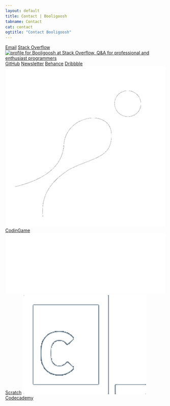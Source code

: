 ```yaml
---
layout: default
title: Contact | Booligoosh
tabname: Contact
cat: contact
ogtitle: "Contact Booligoosh"
---
```

<div class="contact-cards-container">
    <a class="contact-card" href="mailto:{{site.email}}"><i class="fa fa-envelope" aria-hidden="true"></i><span>Email</span></a>
    <!--<a class="contact-card" href="{{site.outlink}}{{site.zazzle.store}}"><img src="/public/img/contact-icons/zazzle-logo-circle.svg" alt="Zazzle logo" class="noselect"><span>Zazzle store</span></a>-->
    <a class="contact-card" href="{{site.contact.stackoverflow}}"><i class="fa fa-stack-overflow" aria-hidden="true"></i><span class="with-hover-content">Stack Overflow<img src="https://stackoverflow.com/users/flair/5374560.png?theme=clean" width="208" height="58" alt="profile for Booligoosh at Stack Overflow, Q&amp;A for professional and enthusiast programmers" title="profile for Booligoosh at Stack Overflow, Q&amp;A for professional and enthusiast programmers" class="hover-content noselect"></span></a>
    <a class="contact-card" href="{{site.outlink}}{{site.contact.github}}"><i class="fa fa-github" aria-hidden="true"></i><span>GitHub</span></a>
    <a class="contact-card" href="{{site.outlink}}{{site.newsletter}}"><i class="fa fa-newspaper-o" aria-hidden="true"></i><span>Newsletter</span></a>
    <a class="contact-card" href="{{site.contact.behance}}"><i class="fa fa-behance" aria-hidden="true"></i><span>Behance</span></a>
    <a class="contact-card" href="{{site.contact.dribbble}}"><i class="fa fa-dribbble" aria-hidden="true"></i><span>Dribbble</span></a>
    <a class="contact-card" href="{{site.outlink}}{{site.contact.codingame}}"><img src="/img/contact-icons/codingame.png" alt="Scratch" class="noselect"><span>CodinGame</span></a>
    <a class="contact-card" href="{{site.outlink}}{{site.contact.scratch}}"><img src="/img/contact-icons/scratch.png" alt="Scratch" class="noselect"><span>Scratch</span></a>
    <a class="contact-card" href="{{site.outlink}}{{site.contact.codecademy}}"><img src="/img/contact-icons/codecademy.png" alt="Scratch" class="noselect"><span>Codecademy</span></a>
    <!--
    NO ACCOUNT ON THESE, maybe in future...
    
    <a class="contact-card" href="{{site.contact.twitter}}"><i class="fa fa-twitter" aria-hidden="true"></i><span>Twitter</span></a>
    <a class="contact-card" href="{{site.contact.facebook}}"><i class="fa fa-facebook-square" aria-hidden="true"></i><span>Facebook</span></a>
    <a class="contact-card" href="{{site.contact.instagram}}"><i class="fa fa-instagram" aria-hidden="true"></i><span>Instagram</span></a>
    <a class="contact-card" href="{{site.contact.youtube}}"><i class="fa fa-youtube" aria-hidden="true"></i><span>YouTube</span></a>
    <a class="contact-card" href="{{site.contact.paypal}}"><i class="fa fa-paypal" aria-hidden="true"></i><span>PayPal</span></a>
    -->
</div>